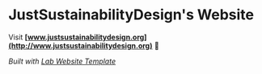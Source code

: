 
# JustSustainabilityDesign's Website

Visit **[www.justsustainabilitydesign.org](http://www.justsustainabilitydesign.org)** 🚀

_Built with [Lab Website Template](https://greene-lab.gitbook.io/lab-website-template-docs)_

